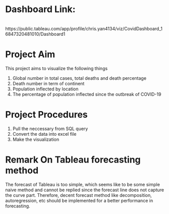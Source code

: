 # Dashboard Link:
<br/>
https://public.tableau.com/app/profile/chris.yan4134/viz/CovidDashboard_16847320481010/Dashboard1

# Project Aim
This project aims to visualize the following things
1. Global number in total cases, total deaths and death percentage
2. Death number in term of continent
3. Population inflected by location
4. The percentage of population inflected since the outbreak of COVID-19

# Project Procedures
1. Pull the neccessary from SQL query
2. Convert the data into excel file
3. Make the visualization

# Remark On Tableau forecasting method
The forecast of Tableau is too simple, which seems like to be some simple naive method and cannot be replied since the forecast line does not capture the curve part. Therefore, decent forecast method like decomposition, autoregression, etc should be implemented for a better performance in forecasting.
